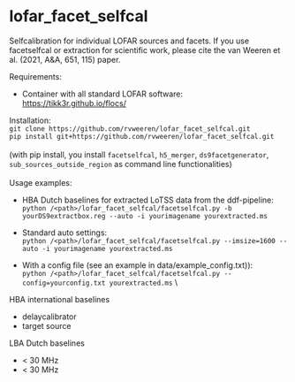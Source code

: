 # lofar_facet_selfcal
Selfcalibration for individual LOFAR sources and facets. If you use facetselfcal or extraction for scientific work, please cite the van Weeren et al. (2021, A&A, 651, 115) paper. 

Requirements:
- Container with all standard LOFAR software: https://tikk3r.github.io/flocs/ 

Installation:
\
`git clone https://github.com/rvweeren/lofar_facet_selfcal.git`
\
`pip install git+https://github.com/rvweeren/lofar_facet_selfcal.git`
\
\
(with pip install, you install ```facetselfcal```, ```h5_merger```, ```ds9facetgenerator```, ```sub_sources_outside_region```
as command line functionalities)
\
\
Usage examples:
- HBA Dutch baselines for extracted LoTSS data from the ddf-pipeline:\
`python /<path>/lofar_facet_selfcal/facetselfcal.py -b yourDS9extractbox.reg --auto -i yourimagename yourextracted.ms`

- Standard auto settings:\
`python /<path>/lofar_facet_selfcal/facetselfcal.py --imsize=1600 --auto -i yourimagename yourextracted.ms` 

- With a config file (see an example in data/example_config.txt)):\
`python /<path>/lofar_facet_selfcal/facetselfcal.py --config=yourconfig.txt yourextracted.ms` \

HBA international baselines
- delaycalibrator
- target source

LBA Dutch baselines
 - < 30 MHz
 - < 30 MHz

